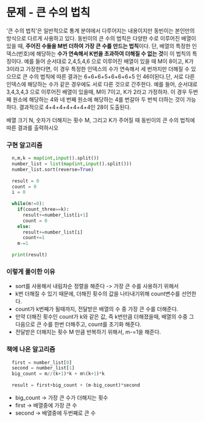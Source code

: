 # 문제 - 큰 수의 법칙

'큰 수의 법칙'은 일반적으로 통계 분야에서 다루어지는 내용이지만 동빈이는 본인만의 방식으로 다르게 사용하고 있다. 동빈이의 큰 수의 법칙은 다양한 수로 이루어진 배열이 있을 때, **주어진 수들을 M번 더하여 가장 큰 수를 만드는 
법칙**이다. 단, 배열의 특정한 인덱스(번호)에 해당하는 **수가 연속해서 K번을 초과하여 더해질 수 없는 것**이 이 법칙의 특징이다. 예를 들어 순서대로 2,4,5,4,6 으로 이루어진 배열이 있을 때 M이 8이고, K가 3이라고
가장한다면, 이 경우 특정한 인덱스의 수가 연속해서 세 번까지만 더해질 수 있으므로 큰 수의 법칙에 따른 결과는 6+6+6+5+6+6+6+5 인 46이된다.단, 서로 다른 인덱스에 해당하는 수가 같은 경우에도 서로 다른 것으로 간주한다.
예를 들어, 순서대로 3,4,3,4,3 으로 이루어진 배열이 있을때, M이 7이고, K가 2라고 가정하자. 이 경우 두번째 원소에 해당하는 4와 네 번째 원소에 해당하는 4를 번갈아 두 번씩 더하는 것이 가능하다. 결과적으로
4+4+4+4+4+4+4인 28이 도출된다.


배열 크기 N, 숫자가 더해지는 횟수 M, 그리고 K가 주어질 때 동빈이의 큰 수의 법칙에 따른 결과를 출력하시오

### 구현 알고리즘

```python
  n,m,k = map(int,input().split())
  number_list = list(map(int,input().split()))
  number_list.sort(reverse=True)
  
  result = 0
  count = 0
  i = 0
  
  while(m!=0):
    if(count_three==k):
      result+=number_list[i+1]
      count = 0
    else:
      result+=number_list[i]
      count+=1
    m-=1
  
  print(result)
```

### 이렇게 풀이한 이유

- sort를 사용해서 내림차순 정렬을 해준다 -> 가장 큰 수를 사용하기 위해서
- k번 더해질 수 있기 때문에, 더해진 횟수의 값을 나타내기위해 count변수를 선언한다.
- count가 k번째가 될때까지, 전달받은 배열의 수 중 가장 큰 수를 더해준다.
- 만약 더해진 횟수인 count가 k와 같은 값, 즉 k번만큼 더해졌을때, 배열의 수중 그 다음으로 큰 수를 한번 더해주고, count를 초기화 해준다.
- 전달받은 더해지는 횟수 M 만큼 반복하기 위해서, m-=1을 해준다.


### 책에 나온 알고리즘

```python
  first = number_list[0]
  second = number_list[1]
  big_count = m//(k+1)*k + m%(k+1)*k
  
  result = first+big_count + (m-big_count)*second
```

- big_count -> 가장 큰 수가 더해지는 횟수
- first -> 배열중에 가장 큰 수
- second -> 배열중에 두번째로 큰 수
